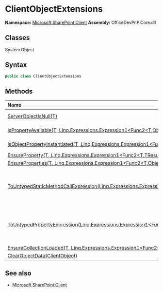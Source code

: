 # ClientObjectExtensions

**Namespace:** [Microsoft.SharePoint.Client](Microsoft.SharePoint.Client.md)
**Assembly:** OfficeDevPnP.Core.dll
## Classes
System.Object
## Syntax
```C#
public class ClientObjectExtensions
```
## Methods
|**Name**|**Description**|
|:-----|:-----|
| [ServerObjectIsNull(T)](ClientObjectExtensionsServerObjectIsNullT.md) | Checks if the ClientObject is null
| [IsPropertyAvailable(T, Linq.Expressions.Expression1<Func2<T,Object>>)](ClientObjectExtensionsIsPropertyAvailableTLinq.Expressions.Expression1<Func2<T,Object>>.md) | Check if a property is available on a object
| [IsObjectPropertyInstantiated(T, Linq.Expressions.Expression1<Func2<T,Object>>)](ClientObjectExtensionsIsObjectPropertyInstantiatedTLinq.Expressions.Expression1<Func2<T,Object>>.md) | Check if a property is instantiated on a object
| [EnsureProperty(T, Linq.Expressions.Expression1<Func2<T,TResult>>)](ClientObjectExtensionsEnsurePropertyTLinq.Expressions.Expression1<Func2<T,TResult>>.md) | 
| [EnsureProperties(T, Linq.Expressions.Expression1<Func2<T,Object>>[])](ClientObjectExtensionsEnsurePropertiesTLinq.Expressions.Expression1<Func2<T,Object>>[].md) | 
| [ToUntypedStaticMethodCallExpression(Linq.Expressions.Expression1<Func2<TInput,TOutput>>)](ClientObjectExtensionsToUntypedStaticMethodCallExpressionLinq.Expressions.Expression1<Func2<TInput,TOutput>>.md) | Converts generic Expression<Func<TInput, TOutput>> to Expression with object return type - Expression<Func<TInput, object>>
| [ToUntypedPropertyExpression(Linq.Expressions.Expression1<Func2<TInput,TOutput>>)](ClientObjectExtensionsToUntypedPropertyExpressionLinq.Expressions.Expression1<Func2<TInput,TOutput>>.md) | Converts generic Expression<Func<TInput, TOutput>> to Expression with object return type - Expression<Func<TInput, object>>
| [EnsureCollectionLoaded(T, Linq.Expressions.Expression1<Func2<T,Object>>)](ClientObjectExtensionsEnsureCollectionLoadedTLinq.Expressions.Expression1<Func2<T,Object>>.md) | 
| [ClearObjectData(ClientObject)](ClientObjectExtensionsClearObjectDataClientObject.md) | 
## See also
- [Microsoft.SharePoint.Client](Microsoft.SharePoint.Client.md)

